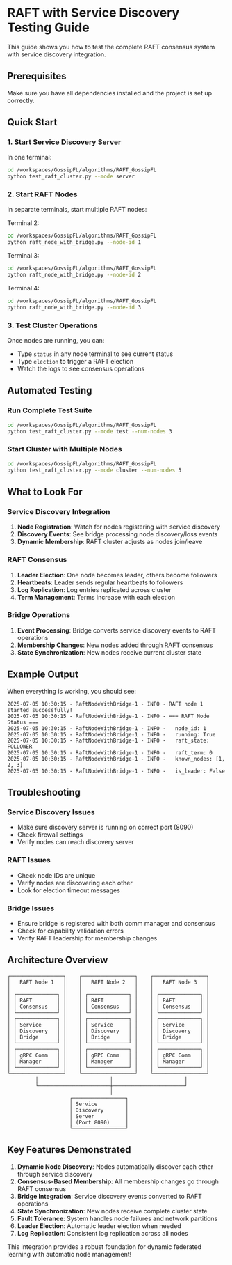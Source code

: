 # RAFT with Service Discovery Testing Guide

This guide shows you how to test the complete RAFT consensus system with service discovery integration.

## Prerequisites

Make sure you have all dependencies installed and the project is set up correctly.

## Quick Start

### 1. Start Service Discovery Server

In one terminal:
```bash
cd /workspaces/GossipFL/algorithms/RAFT_GossipFL
python test_raft_cluster.py --mode server
```

### 2. Start RAFT Nodes

In separate terminals, start multiple RAFT nodes:

Terminal 2:
```bash
cd /workspaces/GossipFL/algorithms/RAFT_GossipFL
python raft_node_with_bridge.py --node-id 1
```

Terminal 3:
```bash
cd /workspaces/GossipFL/algorithms/RAFT_GossipFL
python raft_node_with_bridge.py --node-id 2
```

Terminal 4:
```bash
cd /workspaces/GossipFL/algorithms/RAFT_GossipFL
python raft_node_with_bridge.py --node-id 3
```

### 3. Test Cluster Operations

Once nodes are running, you can:

- Type `status` in any node terminal to see current status
- Type `election` to trigger a RAFT election
- Watch the logs to see consensus operations

## Automated Testing

### Run Complete Test Suite

```bash
cd /workspaces/GossipFL/algorithms/RAFT_GossipFL
python test_raft_cluster.py --mode test --num-nodes 3
```

### Start Cluster with Multiple Nodes

```bash
cd /workspaces/GossipFL/algorithms/RAFT_GossipFL
python test_raft_cluster.py --mode cluster --num-nodes 5
```

## What to Look For

### Service Discovery Integration

1. **Node Registration**: Watch for nodes registering with service discovery
2. **Discovery Events**: See bridge processing node discovery/loss events
3. **Dynamic Membership**: RAFT cluster adjusts as nodes join/leave

### RAFT Consensus

1. **Leader Election**: One node becomes leader, others become followers
2. **Heartbeats**: Leader sends regular heartbeats to followers
3. **Log Replication**: Log entries replicated across cluster
4. **Term Management**: Terms increase with each election

### Bridge Operations

1. **Event Processing**: Bridge converts service discovery events to RAFT operations
2. **Membership Changes**: New nodes added through RAFT consensus
3. **State Synchronization**: New nodes receive current cluster state

## Example Output

When everything is working, you should see:

```
2025-07-05 10:30:15 - RaftNodeWithBridge-1 - INFO - RAFT node 1 started successfully!
2025-07-05 10:30:15 - RaftNodeWithBridge-1 - INFO - === RAFT Node Status ===
2025-07-05 10:30:15 - RaftNodeWithBridge-1 - INFO -   node_id: 1
2025-07-05 10:30:15 - RaftNodeWithBridge-1 - INFO -   running: True
2025-07-05 10:30:15 - RaftNodeWithBridge-1 - INFO -   raft_state: FOLLOWER
2025-07-05 10:30:15 - RaftNodeWithBridge-1 - INFO -   raft_term: 0
2025-07-05 10:30:15 - RaftNodeWithBridge-1 - INFO -   known_nodes: [1, 2, 3]
2025-07-05 10:30:15 - RaftNodeWithBridge-1 - INFO -   is_leader: False
```

## Troubleshooting

### Service Discovery Issues
- Make sure discovery server is running on correct port (8090)
- Check firewall settings
- Verify nodes can reach discovery server

### RAFT Issues
- Check node IDs are unique
- Verify nodes are discovering each other
- Look for election timeout messages

### Bridge Issues
- Ensure bridge is registered with both comm manager and consensus
- Check for capability validation errors
- Verify RAFT leadership for membership changes

## Architecture Overview

```
┌─────────────────┐    ┌─────────────────┐    ┌─────────────────┐
│   RAFT Node 1   │    │   RAFT Node 2   │    │   RAFT Node 3   │
│                 │    │                 │    │                 │
│ ┌─────────────┐ │    │ ┌─────────────┐ │    │ ┌─────────────┐ │
│ │ RAFT        │ │    │ │ RAFT        │ │    │ │ RAFT        │ │
│ │ Consensus   │ │    │ │ Consensus   │ │    │ │ Consensus   │ │
│ └─────────────┘ │    │ └─────────────┘ │    │ └─────────────┘ │
│ ┌─────────────┐ │    │ ┌─────────────┐ │    │ ┌─────────────┐ │
│ │ Service     │ │    │ │ Service     │ │    │ │ Service     │ │
│ │ Discovery   │ │    │ │ Discovery   │ │    │ │ Discovery   │ │
│ │ Bridge      │ │    │ │ Bridge      │ │    │ │ Bridge      │ │
│ └─────────────┘ │    │ └─────────────┘ │    │ └─────────────┘ │
│ ┌─────────────┐ │    │ ┌─────────────┐ │    │ ┌─────────────┐ │
│ │ gRPC Comm   │ │    │ │ gRPC Comm   │ │    │ │ gRPC Comm   │ │
│ │ Manager     │ │    │ │ Manager     │ │    │ │ Manager     │ │
│ └─────────────┘ │    │ └─────────────┘ │    │ └─────────────┘ │
└─────────────────┘    └─────────────────┘    └─────────────────┘
         │                       │                       │
         └───────────────────────┼───────────────────────┘
                                 │
                    ┌─────────────────┐
                    │ Service         │
                    │ Discovery       │
                    │ Server          │
                    │ (Port 8090)     │
                    └─────────────────┘
```

## Key Features Demonstrated

1. **Dynamic Node Discovery**: Nodes automatically discover each other through service discovery
2. **Consensus-Based Membership**: All membership changes go through RAFT consensus
3. **Bridge Integration**: Service discovery events converted to RAFT operations
4. **State Synchronization**: New nodes receive complete cluster state
5. **Fault Tolerance**: System handles node failures and network partitions
6. **Leader Election**: Automatic leader election when needed
7. **Log Replication**: Consistent log replication across all nodes

This integration provides a robust foundation for dynamic federated learning with automatic node management!
